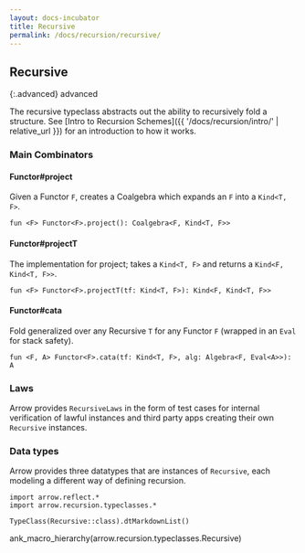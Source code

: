 ```yaml
---
layout: docs-incubator
title: Recursive
permalink: /docs/recursion/recursive/
---
```


## Recursive

{:.advanced}
advanced

The recursive typeclass abstracts out the ability to recursively fold a structure.
See [Intro to Recursion Schemes]({{ '/docs/recursion/intro/' | relative_url }}) for
an introduction to how it works.

### Main Combinators

#### Functor<F>#project

Given a Functor `F`, creates a Coalgebra which expands an `F` into a `Kind<T, F>`.

`fun <F> Functor<F>.project(): Coalgebra<F, Kind<T, F>>`

#### Functor<F>#projectT

The implementation for project; takes a `Kind<T, F>` and returns a `Kind<F, Kind<T, F>>`.

`fun <F> Functor<F>.projectT(tf: Kind<T, F>): Kind<F, Kind<T, F>>`

#### Functor<F>#cata

Fold generalized over any Recursive `T` for any Functor `F` (wrapped in an `Eval` for
stack safety).

`fun <F, A> Functor<F>.cata(tf: Kind<T, F>, alg: Algebra<F, Eval<A>>): A`

### Laws

Arrow provides `RecursiveLaws` in the form of test cases for internal verification of 
lawful instances and third party apps creating their own `Recursive` instances.

### Data types

Arrow provides three datatypes that are instances of `Recursive`, each modeling a
different way of defining recursion.

```kotlin:ank:replace
import arrow.reflect.*
import arrow.recursion.typeclasses.*

TypeClass(Recursive::class).dtMarkdownList()
```

ank_macro_hierarchy(arrow.recursion.typeclasses.Recursive)
